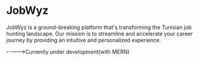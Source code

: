 # JobWyz
JobWyz is a ground-breaking platform that's transforming the Tunisian job hunting landscape. Our mission is to streamline and accelerate your career journey by providing an intuitive and personalized experience.



----->Currently under development(with MERN)
